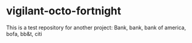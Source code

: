 # vigilant-octo-fortnight
This is a test repository for another project: Bank, bank, bank of america, bofa, bb&amp;t, citi
